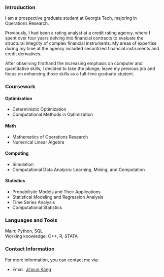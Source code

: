 ### Introduction

I am a prospective graduate student at Georgia Tech, majoring in Operations Research.

Previously, I had been a rating analyst at a credit rating agency, where I spent over four years delving into financial contracts to evaluate the structural integrity of complex financial instruments. My areas of expertise during my time at the agency included securitized financial instruments and credit derivatives.

After observing firsthand the increasing emphasis on computer and quantitative skills, I decided to take the plunge; leave my previous job and focus on enhancing those skills as a full-time graduate student.

### Coursework

#### Optimization
- Deterministic Optimization
- Computational Methods in Optimization

#### Math
- Mathematics of Operations Research
- Numerical Linear Algebra

#### Computing
- Simulation
- Computational Data Analysis: Learning, Mining, and Computation

#### Statistics
- Probabilistic Models and Their Applications
- Statistical Modeling and Regression Analysis
- Time Series Analysis
- Computational Statistics


### Languages and Tools

Main: Python, SQL\
Working knowledge: C++, R, STATA

### Contact Information

For more information, you can contact me via:

+ Email: [Jihyun Kang](jihyun.kang.0110@gmail.com, "jihyun.kang.0110@gmail.com")
